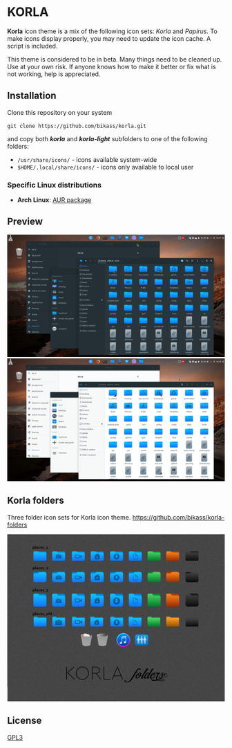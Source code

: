 # KORLA

**Korla** icon theme is a mix of the following icon sets: *Korla* and *Papirus*. To make icons display properly, you may need to update the icon cache. A script is included.

This theme is considered to be in beta. Many things need to be cleaned up. Use at your own risk.
If anyone knows how to make it better or fix what is not working, help is appreciated.

## Installation

Clone this repository on your system
    
    git clone https://github.com/bikass/korla.git

and copy both ***korla*** and ***korla-light*** subfolders to one of the following folders: 

* `/usr/share/icons/` - icons available system-wide
* `$HOME/.local/share/icons/` - icons only available to local user

### Specific Linux distributions

* **Arch Linux**: [AUR package](https://aur.archlinux.org/packages/korla-icon-theme/)

## Preview

![](im1.png)
![](im2.png)


## Korla folders

Three folder icon sets for Korla icon theme. https://github.com/bikass/korla-folders

![](folders_pic.jpg)

## License

[GPL3](https://www.gnu.org/licenses/gpl-3.0-standalone.html)
